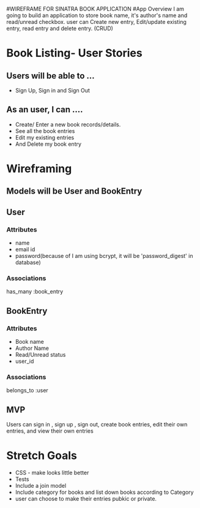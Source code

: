 #WIREFRAME FOR SINATRA BOOK APPLICATION
#App Overview
I am going to build an application to store book name, it's author's name and read/unread checkbox.
user can Create new entry, Edit/update existing entry, read entry and delete entry. (CRUD)


# Book Listing- User Stories

## Users will be able to ...
- Sign Up, Sign in and Sign Out

## As an user, I can ....
- Create/ Enter a new book records/details.
- See all the book entries
- Edit my existing entries
- And Delete my  book entry


# Wireframing

## Models will be User and BookEntry

## User

### Attributes
- name
- email id
- password(because of I am using bcrypt, it will be 'password_digest' in database)

### Associations
has_many :book_entry

## BookEntry
### Attributes
- Book name
- Author Name
- Read/Unread status
- user_id

### Associations
belongs_to :user

## MVP
Users can sign in , sign up , sign out, create book entries, edit their own entries, and view their own entries

# Stretch Goals
- CSS - make looks little better
- Tests
- Include a join model
- Include category for books and list down books according to Category
- user can choose to make their entries pubkic or private.
